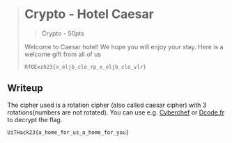 > # Crypto - Hotel Caesar
> > Crypto - 50pts
>
> Welcome to Caesar hotel!
> We hope you will enjoy your stay.
> Here is a welcome gift from all of us
> ```
> RfQExzh23{x_eljb_clo_rp_x_eljb_clo_vlr}
> ```


## Writeup
The cipher used is a rotation cipher (also called caesar cipher) with 3 rotations(numbers are not rotated).
You can use e.g. [Cyberchef](https://gchq.github.io/CyberChef/) or [Dcode.fr](https://www.dcode.fr/caesar-cipher) to decrypt the flag.

```
UiTHack23{a_home_for_us_a_home_for_you}
```
